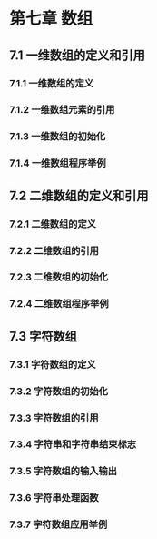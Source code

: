 # 第七章 数组

## 7.1 一维数组的定义和引用

### 7.1.1 一维数组的定义

### 7.1.2 一维数组元素的引用

### 7.1.3 一维数组的初始化

### 7.1.4 一维数组程序举例

## 7.2 二维数组的定义和引用

### 7.2.1 二维数组的定义

### 7.2.2 二维数组的引用

### 7.2.3 二维数组的初始化

### 7.2.4 二维数组程序举例

## 7.3 字符数组

### 7.3.1 字符数组的定义

### 7.3.2 字符数组的初始化

### 7.3.3 字符数组的引用

### 7.3.4 字符串和字符串结束标志

### 7.3.5 字符数组的输入输出

### 7.3.6 字符串处理函数

### 7.3.7 字符数组应用举例


